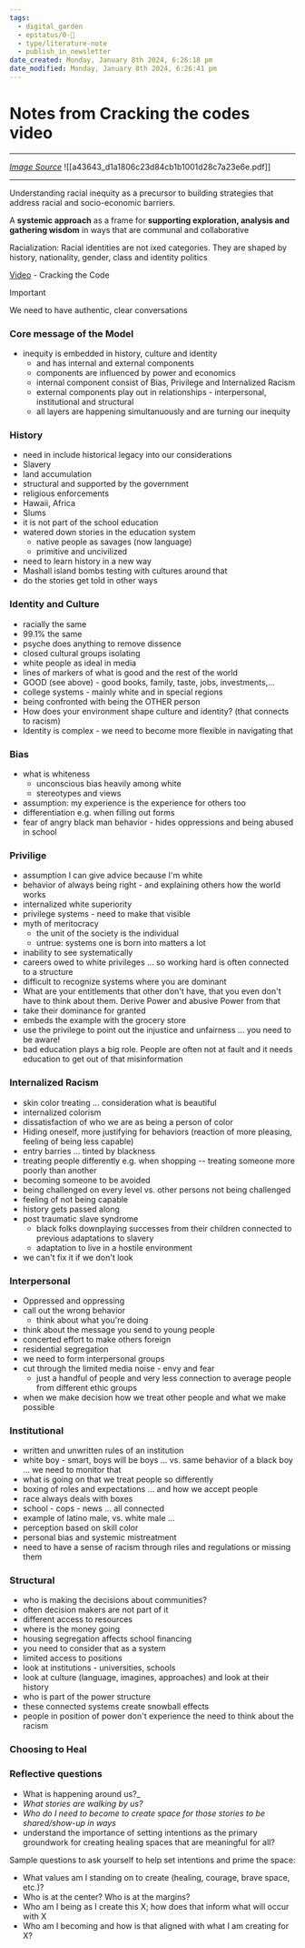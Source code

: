 ```yaml
---
tags:
  - digital_garden
  - epstatus/0-🌰
  - type/literature-note
  - publish_in_newsletter
date_created: Monday, January 8th 2024, 6:26:18 pm
date_modified: Monday, January 8th 2024, 6:26:41 pm
---
```


# Notes from Cracking the codes video

***
*[Image Source](http://world-trust.org/system)*
![[a43643_d1a1806c23d84cb1b1001d28c7a23e6e.pdf]]
***


Understanding racial inequity as a precursor to building strategies that address racial and socio-economic barriers.

A **systemic approach** as a frame for **supporting exploration, analysis and gathering wisdom** in ways that are communal and collaborative

Racialization: Racial identities are not ixed categories. They are shaped by history, nationality, gender, class and identity politics 

[Video](https://www.world-trust.org/individual-streaming-ctc) - Cracking the Code

> [!important]
> We need to have authentic, clear conversations 

### Core message of the Model
+ inequity is embedded in history, culture and identity
	+ and has internal and external components
	+ components are influenced by power and economics
	+ internal component consist of Bias, Privilege and Internalized Racism
	+ external components play out in relationships - interpersonal, institutional and structural
	+ all layers are happening simultanuously and are turning our inequity

### History
+ need in include historical legacy into our considerations
+ Slavery
+ land accumulation
+ structural and supported by the government
+ religious enforcements
+ Hawaii, Africa
+ Slums
+ it is not part of the school education
+ watered down stories in the education system
	+ native people as savages (now language)
	+ primitive and uncivilized
+ need to learn history in a new way
+ Mashall island bombs testing with cultures around that
+ do the stories get told in other ways

### Identity and Culture
+ racially the same
+ 99.1% the same
+ psyche does anything to remove dissence
+ closed cultural groups isolating
+ white people as ideal in media
+ lines of markers of what is good and the rest of the world
+ GOOD (see above) - good books, family, taste, jobs, investments,... 
+ college systems - mainly white and in special regions
+ being confronted with being the OTHER person
+ How does your environment shape culture and identity? (that connects to racism)
+ Identity is complex - we need to become more flexible in navigating that

### Bias
+ what is whiteness
	+ unconscious bias heavily among white
	+ stereotypes and views
+ assumption: my experience is the experience for others too
+ differentiation e.g. when filling out forms
+ fear of angry black man behavior - hides oppressions and being abused in school

### Privilige
+ assumption I can give advice because I'm white
+ behavior of always being right - and explaining others how the world works
+ internalized white superiority
+ privilege systems - need to make that visible
+ myth of meritocracy
	+ the unit of the society is the individual
	+ untrue: systems one is born into matters a lot
+ inability to see systematically
+ careers owed to white privileges ... so working hard is often connected to a structure
+ difficult to recognize systems where you are dominant
+ What are your entitlements that other don't have, that you even don't have to think about them. Derive Power and abusive Power from that
+ take their dominance for granted
+ embeds the example with the grocery store
+ use the privilege to point out the injustice and unfairness ... you need to be aware!
+ bad education plays a big role. People are often not at fault and it needs education to get out of that misinformation

### Internalized Racism
+ skin color treating ... consideration what is beautiful 
+ internalized colorism
+ dissatisfaction of who we are as being a person of color
+ Hiding oneself, more justifying for behaviors (reaction of more pleasing, feeling of being less capable)
+ entry barries ... tinted by blackness
+ treating people differently e.g. when shopping -- treating someone more poorly than another
+ becoming someone to be avoided
+ being challenged on every level vs. other persons not being challenged
+ feeling of not being capable
+ history gets passed along
+ post traumatic slave syndrome
	+ black folks downplaying successes from their children connected to previous adaptations to slavery
	+ adaptation to live in a hostile environment
+ we can't fix it if we don't look
### Interpersonal
+ Oppressed and oppressing
+ call out the wrong behavior
	+  think about what you're doing
+ think about the message you send to young people
+ concerted effort to make others foreign
+ residential segregation
+ we need to form interpersonal groups
+ cut through the limited media noise - envy and fear
	+ just a handful of people and very less connection to average people from different ethic groups
+ when we make decision how we treat other people and what we make possible

### Institutional
+ written and unwritten rules of an institution
+ white boy - smart, boys will be boys ... vs. same behavior of a black boy ... we need to monitor that
+ what is going on that we treat people so differently
+ boxing of roles and expectations ... and how we accept people
+ race always deals with boxes
+ school - cops - news ... all connected
+ example of latino male, vs. white male ...
+ perception based on skill color
+ personal bias and systemic mistreatment
+ need to have a sense of racism through riles and regulations or missing them

### Structural
+ who is making the decisions about communities? 
+ often decision makers are not part of it
+ different access to resources
+ where is the money going
+ housing segregation affects school financing
+ you need to consider that as a system
+ limited access to positions
+ look at institutions - universities, schools
+ look at culture (language, imagines, approaches) and look at their history
+ who is part of the power structure
+ these connected systems create snowball effects
+ people in position of power don't experience the need to think about the racism

### Choosing to Heal

### Reflective questions
+ What is happening around us?_
+ _What stories are walking by us?_
+ _Who do I need to become to create space for those stories to be shared/show-up in ways_
+ understand the importance of setting intentions as the primary groundwork for creating healing spaces that are meaningful for all?

Sample questions to ask yourself to help set intentions and prime the space:
+ What values am I standing on to create (healing, courage, brave space, etc.)?
+ Who is at the center? Who is at the margins?
+ Who am I being as I create this X; how does that inform what will occur with X
+ Who am I becoming and how is that aligned with what I am creating for X?